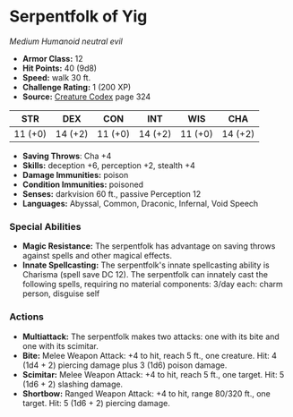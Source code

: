 # Serpentfolk of Yig

*Medium* *Humanoid* *neutral evil*

- **Armor Class:** 12
- **Hit Points:** 40 (9d8)
- **Speed:** walk 30 ft.
- **Challenge Rating:** 1 (200 XP)
- **Source:** [Creature Codex](https://koboldpress.com/kpstore/product/creature-codex-for-5th-edition-dnd) page 324

| STR | DEX | CON | INT | WIS | CHA |
| --- | --- | --- | --- | --- | --- |
| 11 (+0) | 14 (+2) | 11 (+0) | 14 (+2) | 11 (+0) | 14 (+2) |

- **Saving Throws**: Cha +4
- **Skills:** deception +6, perception +2, stealth +4
- **Damage Immunities:** poison
- **Condition Immunities:** poisoned
- **Senses:** darkvision 60 ft., passive Perception 12
- **Languages:** Abyssal, Common, Draconic, Infernal, Void Speech
### Special Abilities
- **Magic Resistance:** The serpentfolk has advantage on saving throws against spells and other magical effects.
- **Innate Spellcasting:** The serpentfolk's innate spellcasting ability is Charisma (spell save DC 12). The serpentfolk can innately cast the following spells, requiring no material components:
3/day each: charm person, disguise self
### Actions
- **Multiattack:** The serpentfolk makes two attacks: one with its bite and one with its scimitar.
- **Bite:** Melee Weapon Attack: +4 to hit, reach 5 ft., one creature. Hit: 4 (1d4 + 2) piercing damage plus 3 (1d6) poison damage.
- **Scimitar:** Melee Weapon Attack: +4 to hit, reach 5 ft., one target. Hit: 5 (1d6 + 2) slashing damage.
- **Shortbow:** Ranged Weapon Attack: +4 to hit, range 80/320 ft., one target. Hit: 5 (1d6 + 2) piercing damage.



